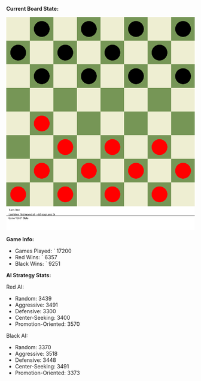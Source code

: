 
**Current Board State:**  
<!-- START_GIF -->
![Checkers Game](./checkers_game.gif)
<!-- END_GIF -->

**Game Info:**  
- Games Played: `<!-- GAMES_PLAYED --> 17200
- Red Wins: `<!-- RED_WINS --> 6357
- Black Wins: `<!-- BLACK_WINS --> 9251

<!-- AI_STATS -->
**AI Strategy Stats:**

Red AI:
- Random: 3439
- Aggressive: 3491
- Defensive: 3300
- Center-Seeking: 3400
- Promotion-Oriented: 3570

Black AI:
- Random: 3370
- Aggressive: 3518
- Defensive: 3448
- Center-Seeking: 3491
- Promotion-Oriented: 3373
